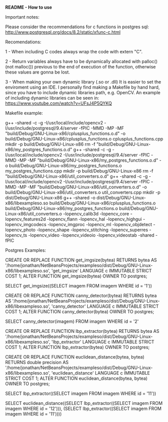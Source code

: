 <b><p1> README - How to use<p1></b>

Important notes:

Please consider the recommendations for c functions in postgres sql: 
http://www.postgresql.org/docs/8.2/static/xfunc-c.html

Recomendations:

1 - When including C codes always wrap the code with extern "C".


2 - Return variables always have to be dynamically allocated with palloc() (not malloc()) previous 
to the end of execution of the function, otherwise these values are gonna be lost.


3 - When making your own dynamic library (.so or .dll) It is easier to set the enviroment using an IDE. 
I personally find making a Makefile by hand hard, since you have to include dynamic libraries path, e.g. 
OpenCV. An example of including dynamic libraries can be seen in: https://www.youtube.com/watch?v=UFsJ4P5QYKQ


Makefile example:

g++ -shared   -c -g -I/usr/local/include/opencv2 -I/usr/include/postgresql/9.4/server -fPIC  -MMD -MP -MF "build/Debug/GNU-Linux-x86/cplusplus_functions.o.d" -o build/Debug/GNU-Linux-x86/cplusplus_functions.o cplusplus_functions.cpp
mkdir -p build/Debug/GNU-Linux-x86
rm -f "build/Debug/GNU-Linux-x86/my_postgres_functions.o.d"
g++ -shared   -c -g -I/usr/local/include/opencv2 -I/usr/include/postgresql/9.4/server -fPIC  -MMD -MP -MF "build/Debug/GNU-Linux-x86/my_postgres_functions.o.d" -o build/Debug/GNU-Linux-x86/my_postgres_functions.o my_postgres_functions.cpp
mkdir -p build/Debug/GNU-Linux-x86
rm -f "build/Debug/GNU-Linux-x86/util_converters.o.d"
g++ -shared   -c -g -I/usr/local/include/opencv2 -I/usr/include/postgresql/9.4/server -fPIC  -MMD -MP -MF "build/Debug/GNU-Linux-x86/util_converters.o.d" -o build/Debug/GNU-Linux-x86/util_converters.o util_converters.cpp
mkdir -p dist/Debug/GNU-Linux-x86
g++ -shared    -o dist/Debug/GNU-Linux-x86/libexampleso.so build/Debug/GNU-Linux-x86/cplusplus_functions.o build/Debug/GNU-Linux-x86/my_postgres_functions.o build/Debug/GNU-Linux-x86/util_converters.o -lopencv_calib3d -lopencv_core -lopencv_features2d -lopencv_flann -lopencv_hal -lopencv_highgui -lopencv_imgcodecs -lopencv_imgproc -lopencv_ml -lopencv_objdetect -lopencv_photo -lopencv_shape -lopencv_stitching -lopencv_superres -lopencv_ts -lopencv_video -lopencv_videoio -lopencv_videostab -shared -fPIC



Postgres Examples:

CREATE OR REPLACE FUNCTION get_imgsize(bytea)
  RETURNS bytea AS
'/home/jonathan/NetBeansProjects/exampleso/dist/Debug/GNU-Linux-x86/libexampleso.so', 'get_imgsize'
  LANGUAGE c IMMUTABLE STRICT
  COST 1;
ALTER FUNCTION get_imgsize(bytea)
  OWNER TO postgres;
  
SELECT get_imgsize((SELECT imagem FROM imagem WHERE id = '1'))


CREATE OR REPLACE FUNCTION canny_detector(bytea)
  RETURNS bytea AS
'/home/jonathan/NetBeansProjects/exampleso/dist/Debug/GNU-Linux-x86/libexampleso.so', 'canny_detector'
  LANGUAGE c IMMUTABLE STRICT
  COST 1;
ALTER FUNCTION canny_detector(bytea)
  OWNER TO postgres;
  
SELECT canny_detector(imagem) FROM imagem WHERE id = '2'


CREATE OR REPLACE FUNCTION lbp_extractor(bytea) 
RETURNS bytea AS 
'/home/jonathan/NetBeansProjects/exampleso/dist/Debug/GNU-Linux-x86/libexampleso.so', 'lbp_extractor' 
LANGUAGE c IMMUTABLE STRICT COST 1; 
ALTER FUNCTION lbp_extractor(bytea) OWNER TO postgres;


CREATE OR REPLACE FUNCTION euclidean_distance(bytea, bytea) 
RETURNS double precision AS 
'/home/jonathan/NetBeansProjects/exampleso/dist/Debug/GNU-Linux-x86/libexampleso.so', 'euclidean_distance' 
LANGUAGE c IMMUTABLE STRICT COST 1; 
ALTER FUNCTION euclidean_distance(bytea, bytea) OWNER TO postgres;

SELECT lbp_extractor((SELECT imagem FROM imagem WHERE id = '11'))

SELECT euclidean_distance((SELECT lbp_extractor((SELECT imagem FROM imagem WHERE id = '12'))), (SELECT lbp_extractor((SELECT imagem FROM imagem WHERE id = '11'))))
